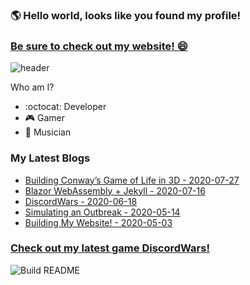 ### 🌎 Hello world, looks like you found my profile!  
### [Be sure to check out my website! 😄](https://chrisevans9629.github.io/)
![header](https://github.com/chrisevans9629/chrisevans9629/blob/master/assets/images/header.jpg)

Who am I?
- :octocat: Developer
- 🎮 Gamer
- 🎸 Musician

### My Latest Blogs
<!--blog-start-->
- [Building Conway’s Game of Life in 3D - 2020-07-27](https://chrisevans9629.github.io/blog/2020/07/27/game-of-life)
- [Blazor WebAssembly + Jekyll - 2020-07-16](https://chrisevans9629.github.io/blog/2020/07/16/blazor)
- [DiscordWars - 2020-06-18](https://chrisevans9629.github.io/blog/2020/06/18/discordwars)
- [Simulating an Outbreak - 2020-05-14](https://chrisevans9629.github.io/blog/2020/05/14/outbreak-simulator)
- [Building My Website! - 2020-05-03](https://chrisevans9629.github.io/blog/2020/05/03/my-site-launched)
<!--blog-ends-->

### [Check out my latest game DiscordWars!](https://chrisevans9629.github.io/assets/phaser/discordwars/index.html)

![Build README](https://github.com/chrisevans9629/chrisevans9629/workflows/Build%20README/badge.svg)
